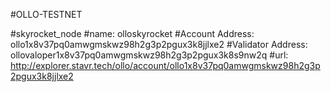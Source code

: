 #OLLO-TESTNET

#skyrocket_node
#name: olloskyrocket
#Account Address: ollo1x8v37pq0amwgmskwz98h2g3p2pgux3k8jjlxe2
#Validator Address: ollovaloper1x8v37pq0amwgmskwz98h2g3p2pgux3k8s9nw2q 
#url: http://explorer.stavr.tech/ollo/account/ollo1x8v37pq0amwgmskwz98h2g3p2pgux3k8jjlxe2
